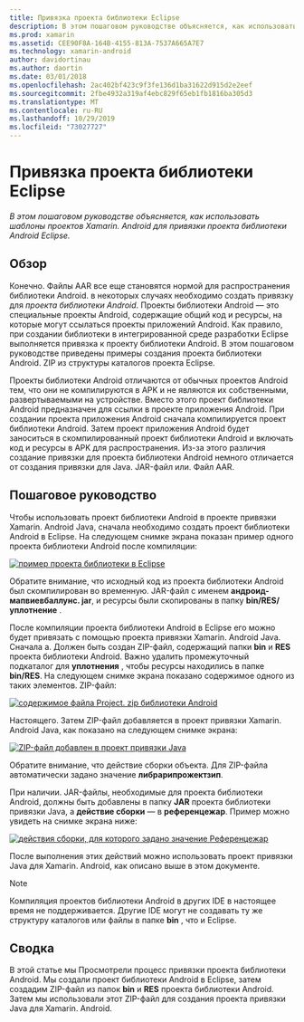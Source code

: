 ```yaml
---
title: Привязка проекта библиотеки Eclipse
description: В этом пошаговом руководстве объясняется, как использовать шаблоны проектов Xamarin. Android для привязки проекта библиотеки Android Eclipse.
ms.prod: xamarin
ms.assetid: CEE90F8A-164B-4155-813A-7537A665A7E7
ms.technology: xamarin-android
author: davidortinau
ms.author: daortin
ms.date: 03/01/2018
ms.openlocfilehash: 2ac402bf423c9f3fe136d1ba31622d915d2e2eef
ms.sourcegitcommit: 2fbe4932a319af4ebc829f65eb1fb1816ba305d3
ms.translationtype: MT
ms.contentlocale: ru-RU
ms.lasthandoff: 10/29/2019
ms.locfileid: "73027727"
---
```

# <a name="binding-an-eclipse-library-project"></a>Привязка проекта библиотеки Eclipse

_В этом пошаговом руководстве объясняется, как использовать шаблоны проектов Xamarin. Android для привязки проекта библиотеки Android Eclipse._

## <a name="overview"></a>Обзор

Конечно. Файлы AAR все еще становятся нормой для распространения библиотеки Android. в некоторых случаях необходимо создать привязку для *проекта библиотеки Android*. Проекты библиотеки Android — это специальные проекты Android, содержащие общий код и ресурсы, на которые могут ссылаться проекты приложений Android. Как правило, при создании библиотеки в интегрированной среде разработки Eclipse выполняется привязка к проекту библиотеки Android.
В этом пошаговом руководстве приведены примеры создания проекта библиотеки Android. ZIP из структуры каталогов проекта Eclipse.

Проекты библиотеки Android отличаются от обычных проектов Android тем, что они не компилируются в APK и не являются их собственными, развертываемыми на устройстве. Вместо этого проект библиотеки Android предназначен для ссылки в проекте приложения Android. При создании проекта приложения Android сначала компилируется проект библиотеки Android. Затем проект приложения Android будет заноситься в скомпилированный проект библиотеки Android и включать код и ресурсы в APK для распространения. Из-за этого различия создание привязки для проекта библиотеки Android немного отличается от создания привязки для Java. JAR-файл или. Файл AAR.

## <a name="walkthrough"></a>Пошаговое руководство

Чтобы использовать проект библиотеки Android в проекте привязки Xamarin. Android Java, сначала необходимо создать проект библиотеки Android в Eclipse. На следующем снимке экрана показан пример одного проекта библиотеки Android после компиляции: 

[![пример проекта библиотеки в Eclipse](binding-a-library-project-images/build-lib-in-eclipse.png)](binding-a-library-project-images/build-lib-in-eclipse.png#lightbox)

Обратите внимание, что исходный код из проекта библиотеки Android был скомпилирован во временную. JAR-файл с именем **андроид-мапвиевбаллунс. jar**, и ресурсы были скопированы в папку **bin/RES/уплотнение** . 

После компиляции проекта библиотеки Android в Eclipse его можно будет привязать с помощью проекта привязки Xamarin. Android Java. Сначала a. Должен быть создан ZIP-файл, содержащий папки **bin** и **RES** проекта библиотеки Android. Важно удалить промежуточный подкаталог для **уплотнения** , чтобы ресурсы находились в папке **bin/RES**. На следующем снимке экрана показано содержимое одного из таких элементов. ZIP-файл: 

[![содержимое файла Project. zip библиотеки Android](binding-a-library-project-images/contents-of-zip-file.png)](binding-a-library-project-images/contents-of-zip-file.png#lightbox)

Настоящего. Затем ZIP-файл добавляется в проект привязки Xamarin. Android Java, как показано на следующем снимке экрана:

[![ZIP-файл добавлен в проект привязки Java](binding-a-library-project-images/zip-in-binding-project.png)](binding-a-library-project-images/zip-in-binding-project.png#lightbox)

Обратите внимание, что действие сборки объекта. Для ZIP-файла автоматически задано значение **либрарипрожектзип**.

При наличии. JAR-файлы, необходимые для проекта библиотеки Android, должны быть добавлены в папку **JAR** проекта библиотеки привязки Java, а **действие сборки** — в **референцежар**. Пример можно увидеть на снимке экрана ниже: 

[![действия сборки, для которого задано значение Референцежар](binding-a-library-project-images/set-to-referencejar.png)](binding-a-library-project-images/set-to-referencejar.png#lightbox)

После выполнения этих действий можно использовать проект привязки Java для Xamarin. Android, как описано выше в этом документе.

> [!NOTE]
> Компиляция проектов библиотеки Android в других IDE в настоящее время не поддерживается. Другие IDE могут не создавать ту же структуру каталогов или файлы в папке **bin** , что и Eclipse. 

## <a name="summary"></a>Сводка

В этой статье мы Просмотрели процесс привязки проекта библиотеки Android. Мы создали проект библиотеки Android в Eclipse, затем создадим ZIP-файл из папок **bin** и **RES** проекта библиотеки Android. Затем мы использовали этот ZIP-файл для создания проекта привязки Java для Xamarin. Android. 
